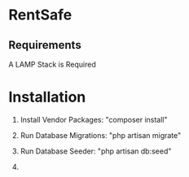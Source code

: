 # RentSafe

## Requirements

A LAMP Stack is Required

# Installation
1. Install Vendor Packages: "composer install"

2. Run Database Migrations: "php artisan migrate"

3. Run Database Seeder: "php artisan db:seed"

4. 